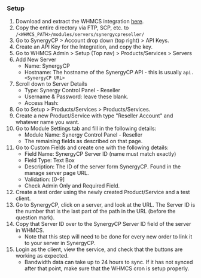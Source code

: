 ### Setup

 1. Download and extract the WHMCS integration [here](https://install.synergycp.com/bm/integration/whmcs/synergycpreseller.zip).
 2. Copy the entire directory via FTP, SCP, etc. to `/<WHMCS_PATH>/modules/servers/synergycpreseller/`
 3. Go to SynergyCP > Account drop down (top right) > API Keys.
 4. Create an API Key for the Integration, and copy the key.
 5. Go to WHMCS Admin > Setup (Top nav) > Products/Services > Servers
 6. Add New Server
     - Name: SynergyCP
     - Hostname: The hostname of the SynergyCP API - this is usually `api.<SynergyCP URL>`
 7. Scroll down to Server Details
     - Type: Synergy Control Panel - Reseller
     - Username & Password: leave these blank.
     - Access Hash: <API Key from SynergyCP>
 8. Go to Setup > Products/Services > Products/Services.
 9. Create a new Product/Service with type "Reseller Account" and whatever name you want.
 10. Go to Module Settings tab and fill in the following details:
     - Module Name: Synergy Control Panel - Reseller
     - The remaining fields as described on that page.
 11. Go to Custom Fields and create one with the following details:
     - Field Name: SynergyCP Server ID (name must match exactly)
     - Field Type: Text Box
     - Description: The ID of the server form SynergyCP. Found in the manage server page URL.
     - Validation: [0-9]
     - Check Admin Only and Required Field.
 12. Create a test order using the newly created Product/Service and a test client.
 13. Go to SynergyCP, click on a server, and look at the URL. The Server ID is the number that is the last part of the path in the URL (before the question mark).
 14. Copy that Server ID over to the SynergyCP Server ID field of the server in WHMCS.
     - Note that this step will need to be done for every new order to link it to your server in SynergyCP.
 15. Login as the client, view the service, and check that the buttons are working as expected.
     - Bandwidth data can take up to 24 hours to sync. If it has not synced after that point, make sure that the WHMCS cron is setup properly.
